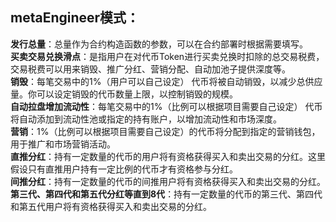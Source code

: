 ## metaEngineer模式：
**发行总量**：总量作为合约构造函数的参数，可以在合约部署时根据需要填写。</br>
**买卖交易兑换滑点**：是指用户在对代币Token进行买卖兑换时扣除的总交易税费，交易税费可以用来销毁、推广分红、营销分配、自动加池子提供深度等。</br>
**销毁**：每笔交易中的1%（用户可以自己设定） 代币将被自动销毁，以减少总供应量。你可以设定销毁的代币数量上限，以控制销毁的规模。</br>
**自动拉盘增加流动性**：每笔交易中的1%（比例可以根据项目需要自己设定） 代币将自动添加到流动性池或指定的持有账户，以增加流动性和市场深度。</br>
**营销**：1%（比例可以根据项目需要自己设定）的代币将分配到指定的营销钱包，用于推广和市场营销活动。</br>
**直推分红**：持有一定数量的代币的用户将有资格获得买入和卖出交易的分红。这里假设只有直推用户持有一定比例的代币才有资格参与分红。</br>
**间推分红**：持有一定数量的代币的间推用户将有资格获得买入和卖出交易的分红。</br>
**第三代、第四代和第五代分红等直到8代**：持有一定数量的代币的第三代、第四代和第五代用户将有资格获得买入和卖出交易的分红。</br>